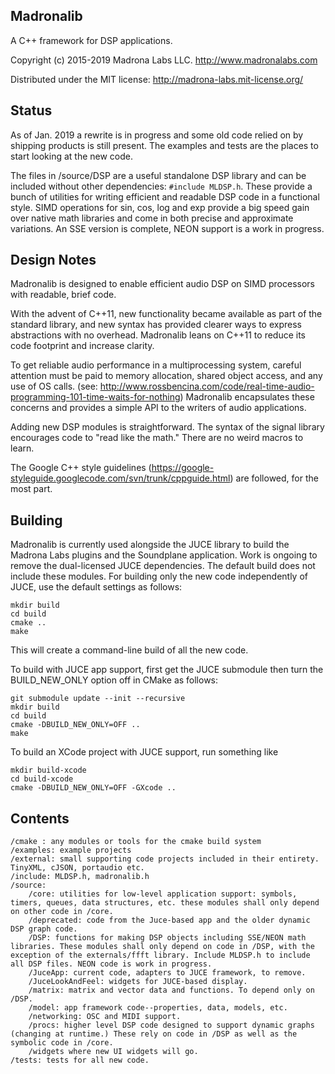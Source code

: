 Madronalib
----------

A C++ framework for DSP applications.

Copyright (c) 2015-2019 Madrona Labs LLC. http://www.madronalabs.com

Distributed under the MIT license: http://madrona-labs.mit-license.org/

Status
------------

As of Jan. 2019 a rewrite is in progress and some old code relied on by shipping products is still present. The examples and tests are the places to start looking at the new code. 

The files in /source/DSP are a useful standalone DSP library and can be included without other dependencies:  `#include MLDSP.h`. These provide a bunch of utilities for writing efficient and readable DSP code in a functional style. SIMD operations for sin, cos, log and exp provide a big speed gain over native math libraries and come in both precise and approximate variations.  An SSE version is complete, NEON support is a work in progress. 

Design Notes
------------

Madronalib is designed to enable efficient audio DSP on SIMD processors with readable, brief code.

With the advent of C++11, new functionality became available as part of the standard library, and new syntax has provided clearer ways to express abstractions with no overhead. Madronalib leans on C++11 to reduce its code footprint and increase clarity.

To get reliable audio performance in a multiprocessing system, careful attention must be paid to memory allocation, shared object access, and any use of OS calls. (see: http://www.rossbencina.com/code/real-time-audio-programming-101-time-waits-for-nothing) Madronalib encapsulates these concerns and provides a simple API to the writers of audio applications.

Adding new DSP modules is straightforward. The syntax of the signal library encourages code to "read like the math." There are no weird macros to learn.

The Google C++ style guidelines (https://google-styleguide.googlecode.com/svn/trunk/cppguide.html) are followed, for the most part. 


Building
----------

Madronalib is currently used alongside the JUCE library to build the Madrona Labs plugins and the Soundplane application. Work is ongoing to remove the dual-licensed JUCE dependencies. The default build does not include these modules. For building only the new code independently of JUCE, use the default settings as follows:

	mkdir build
	cd build
	cmake ..
	make
    
This will create a command-line build of all the new code.

To build with JUCE app support, first get the JUCE submodule then turn the BUILD_NEW_ONLY option off in CMake as follows:

    git submodule update --init --recursive
    mkdir build
    cd build
    cmake -DBUILD_NEW_ONLY=OFF ..
    make


To build an XCode project with JUCE support, run something like

	mkdir build-xcode
	cd build-xcode
	cmake -DBUILD_NEW_ONLY=OFF -GXcode ..



Contents
--------

	/cmake : any modules or tools for the cmake build system
	/examples: example projects
	/external: small supporting code projects included in their entirety. TinyXML, cJSON, portaudio etc. 
	/include: MLDSP.h, madronalib.h
	/source:
		/core: utilities for low-level application support: symbols, timers, queues, data structures, etc. these modules shall only depend on other code in /core.
		/deprecated: code from the Juce-based app and the older dynamic DSP graph code.
		/DSP: functions for making DSP objects including SSE/NEON math libraries. These modules shall only depend on code in /DSP, with the exception of the externals/ffft library. Include MLDSP.h to include all DSP files. NEON code is work in progress.
		/JuceApp: current code, adapters to JUCE framework, to remove.
		/JuceLookAndFeel: widgets for JUCE-based display.
		/matrix: matrix and vector data and functions. To depend only on /DSP.
		/model: app framework code--properties, data, models, etc. 
		/networking: OSC and MIDI support.
		/procs: higher level DSP code designed to support dynamic graphs (changing at runtime.) These rely on code in /DSP as well as the symbolic code in /core.
		/widgets where new UI widgets will go.
	/tests: tests for all new code.




